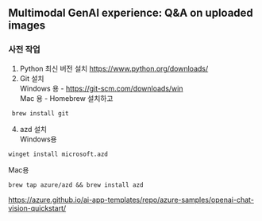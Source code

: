 ## Multimodal GenAI experience: Q&A on uploaded images

### 사전 작업
1. Python 최신 버전 설치
https://www.python.org/downloads/
2. Git 설치 <br>
Windows 용 - https://git-scm.com/downloads/win <br>
Mac 용 - Homebrew 설치하고
```
 brew install git
```
4. azd 설치 <br>
Windows용 <br>
```
winget install microsoft.azd
```
   Mac용<br>
```
brew tap azure/azd && brew install azd
```

https://azure.github.io/ai-app-templates/repo/azure-samples/openai-chat-vision-quickstart/

